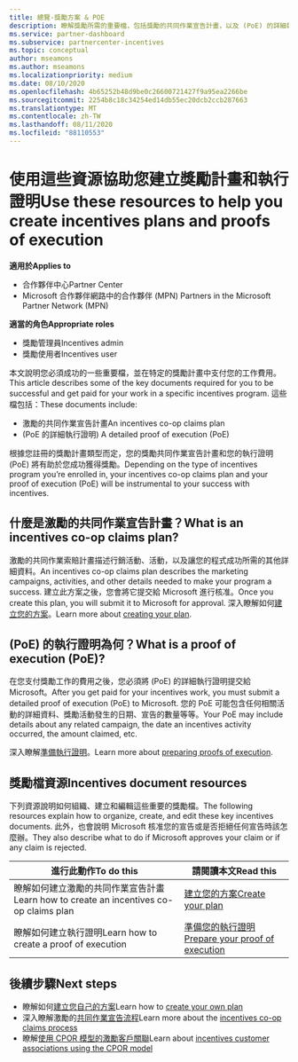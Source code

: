 ```yaml
---
title: 總覽-獎勵方案 & POE
description: 瞭解獎勵所需的重要檔，包括獎勵的共同作業宣告計畫，以及 (PoE) 的詳細執行證明。
ms.service: partner-dashboard
ms.subservice: partnercenter-incentives
ms.topic: conceptual
author: mseamons
ms.author: mseamons
ms.localizationpriority: medium
ms.date: 08/10/2020
ms.openlocfilehash: 4b65252b48d9be0c26600721427f9a95ea2266be
ms.sourcegitcommit: 2254b8c18c34254ed14db55ec20dcb2ccb287663
ms.translationtype: MT
ms.contentlocale: zh-TW
ms.lasthandoff: 08/11/2020
ms.locfileid: "88110553"
---
```

# <a name="use-these-resources-to-help-you-create-incentives-plans-and-proofs-of-execution"></a><span data-ttu-id="a0f59-103">使用這些資源協助您建立獎勵計畫和執行證明</span><span class="sxs-lookup"><span data-stu-id="a0f59-103">Use these resources to help you create incentives plans and proofs of execution</span></span>

<span data-ttu-id="a0f59-104">**適用於**</span><span class="sxs-lookup"><span data-stu-id="a0f59-104">**Applies to**</span></span>

- <span data-ttu-id="a0f59-105">合作夥伴中心</span><span class="sxs-lookup"><span data-stu-id="a0f59-105">Partner Center</span></span>
- <span data-ttu-id="a0f59-106">Microsoft 合作夥伴網路中的合作夥伴 (MPN) </span><span class="sxs-lookup"><span data-stu-id="a0f59-106">Partners in the Microsoft Partner Network (MPN)</span></span>

<span data-ttu-id="a0f59-107">**適當的角色**</span><span class="sxs-lookup"><span data-stu-id="a0f59-107">**Appropriate roles**</span></span>

- <span data-ttu-id="a0f59-108">獎勵管理員</span><span class="sxs-lookup"><span data-stu-id="a0f59-108">Incentives admin</span></span>
- <span data-ttu-id="a0f59-109">獎勵使用者</span><span class="sxs-lookup"><span data-stu-id="a0f59-109">Incentives user</span></span>

<span data-ttu-id="a0f59-110">本文說明您必須成功的一些重要檔，並在特定的獎勵計畫中支付您的工作費用。</span><span class="sxs-lookup"><span data-stu-id="a0f59-110">This article describes some of the key documents required for you to be successful and get paid for your work in a specific incentives program.</span></span> <span data-ttu-id="a0f59-111">這些檔包括：</span><span class="sxs-lookup"><span data-stu-id="a0f59-111">These documents include:</span></span>

- <span data-ttu-id="a0f59-112">激勵的共同作業宣告計畫</span><span class="sxs-lookup"><span data-stu-id="a0f59-112">An incentives co-op claims plan</span></span>
- <span data-ttu-id="a0f59-113"> (PoE 的詳細執行證明) </span><span class="sxs-lookup"><span data-stu-id="a0f59-113">A detailed proof of execution (PoE)</span></span>

<span data-ttu-id="a0f59-114">根據您註冊的獎勵計畫類型而定，您的獎勵共同作業宣告計畫和您的執行證明 (PoE) 將有助於您成功獲得獎勵。</span><span class="sxs-lookup"><span data-stu-id="a0f59-114">Depending on the type of incentives program you’re enrolled in, your incentives co-op claims plan and your proof of execution (PoE) will be instrumental to your success with incentives.</span></span>

## <a name="what-is-an-incentives-co-op-claims-plan"></a><span data-ttu-id="a0f59-115">什麼是激勵的共同作業宣告計畫？</span><span class="sxs-lookup"><span data-stu-id="a0f59-115">What is an incentives co-op claims plan?</span></span>

<span data-ttu-id="a0f59-116">激勵的共同作業索賠計畫描述行銷活動、活動，以及讓您的程式成功所需的其他詳細資料。</span><span class="sxs-lookup"><span data-stu-id="a0f59-116">An incentives co-op claims plan describes the marketing campaigns, activities, and other details needed to make your program a success.</span></span> <span data-ttu-id="a0f59-117">建立此方案之後，您會將它提交給 Microsoft 進行核准。</span><span class="sxs-lookup"><span data-stu-id="a0f59-117">Once you create this plan, you will submit it to Microsoft for approval.</span></span> <span data-ttu-id="a0f59-118">深入瞭解如何[建立您的方案](incentives-create-your-plan.md)。</span><span class="sxs-lookup"><span data-stu-id="a0f59-118">Learn more about [creating your plan](incentives-create-your-plan.md).</span></span>

## <a name="what-is-a-proof-of-execution-poe"></a><span data-ttu-id="a0f59-119"> (PoE) 的執行證明為何？</span><span class="sxs-lookup"><span data-stu-id="a0f59-119">What is a proof of execution (PoE)?</span></span>

<span data-ttu-id="a0f59-120">在您支付獎勵工作的費用之後，您必須將 (PoE) 的詳細執行證明提交給 Microsoft。</span><span class="sxs-lookup"><span data-stu-id="a0f59-120">After you get paid for your incentives work, you must submit a detailed proof of execution (PoE) to Microsoft.</span></span> <span data-ttu-id="a0f59-121">您的 PoE 可能包含任何相關活動的詳細資料、獎勵活動發生的日期、宣告的數量等等。</span><span class="sxs-lookup"><span data-stu-id="a0f59-121">Your PoE may include details about any related campaign, the date an incentives activity occurred, the amount claimed, etc.</span></span> 

<span data-ttu-id="a0f59-122">深入瞭解[準備執行證明](incentives-prepare-your-proof-of-execution.md)。</span><span class="sxs-lookup"><span data-stu-id="a0f59-122">Learn more about [preparing proofs of execution](incentives-prepare-your-proof-of-execution.md).</span></span>

## <a name="incentives-document-resources"></a><span data-ttu-id="a0f59-123">獎勵檔資源</span><span class="sxs-lookup"><span data-stu-id="a0f59-123">Incentives document resources</span></span>

<span data-ttu-id="a0f59-124">下列資源說明如何組織、建立和編輯這些重要的獎勵檔。</span><span class="sxs-lookup"><span data-stu-id="a0f59-124">The following resources explain how to organize, create, and edit these key incentives documents.</span></span> <span data-ttu-id="a0f59-125">此外，也會說明 Microsoft 核准您的宣告或是否拒絕任何宣告時該怎麼辦。</span><span class="sxs-lookup"><span data-stu-id="a0f59-125">They also describe what to do if Microsoft approves your claim or if any claim is rejected.</span></span>

|  <span data-ttu-id="a0f59-126">**進行此動作**</span><span class="sxs-lookup"><span data-stu-id="a0f59-126">**To do this**</span></span>  |  <span data-ttu-id="a0f59-127">**請閱讀本文**</span><span class="sxs-lookup"><span data-stu-id="a0f59-127">**Read this**</span></span>  |
|--------------|-----------|
| <span data-ttu-id="a0f59-128">瞭解如何建立激勵的共同作業宣告計畫</span><span class="sxs-lookup"><span data-stu-id="a0f59-128">Learn how to create an incentives co-op claims plan</span></span> | [<span data-ttu-id="a0f59-129">建立您的方案</span><span class="sxs-lookup"><span data-stu-id="a0f59-129">Create your plan</span></span>](incentives-create-your-plan.md)  |
<span data-ttu-id="a0f59-130">瞭解如何建立執行證明</span><span class="sxs-lookup"><span data-stu-id="a0f59-130">Learn how to create a proof of execution</span></span> | [<span data-ttu-id="a0f59-131">準備您的執行證明</span><span class="sxs-lookup"><span data-stu-id="a0f59-131">Prepare your proof of execution</span></span>](incentives-prepare-your-proof-of-execution.md)  |

## <a name="next-steps"></a><span data-ttu-id="a0f59-132">後續步驟</span><span class="sxs-lookup"><span data-stu-id="a0f59-132">Next steps</span></span>

- <span data-ttu-id="a0f59-133">瞭解如何[建立您自己的方案](incentives-create-your-plan.md)</span><span class="sxs-lookup"><span data-stu-id="a0f59-133">Learn how to [create your own plan](incentives-create-your-plan.md)</span></span>
- <span data-ttu-id="a0f59-134">深入瞭解激勵的[共同作業宣告流程](claims-overview.md)</span><span class="sxs-lookup"><span data-stu-id="a0f59-134">Learn more about the [incentives co-op claims process](claims-overview.md)</span></span>
- <span data-ttu-id="a0f59-135">瞭解[使用 CPOR 模型的激勵客戶關聯](submit-osa-claim.md)</span><span class="sxs-lookup"><span data-stu-id="a0f59-135">Learn about [incentives customer associations using the CPOR model](submit-osa-claim.md)</span></span>